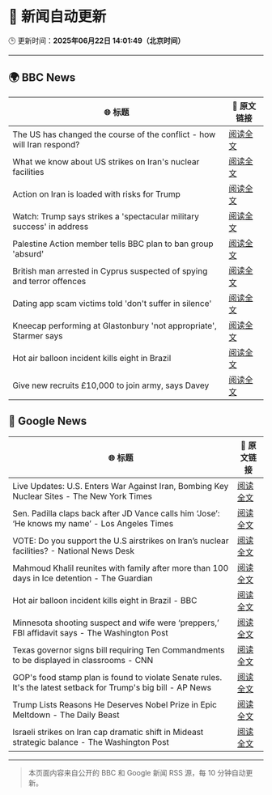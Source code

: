 # 🧠 新闻自动更新

🕒 更新时间：**2025年06月22日 14:01:49（北京时间）**

---

## 🌍 BBC News

| 🌐 标题 | 🔗 原文链接 |
|--------|-------------|
| The US has changed the course of the conflict - how will Iran respond? | [阅读全文](https://www.bbc.com/news/articles/c9dgpjqg12lo) |
| What we know about US strikes on Iran's nuclear facilities | [阅读全文](https://www.bbc.com/news/articles/cvg9r4q99g4o) |
| Action on Iran is loaded with risks for Trump | [阅读全文](https://www.bbc.com/news/articles/cvg86pd63j8o) |
| Watch: Trump says strikes a 'spectacular military success' in address | [阅读全文](https://www.bbc.com/news/videos/c93k8nvdnqpo) |
| Palestine Action member tells BBC plan to ban group 'absurd' | [阅读全文](https://www.bbc.com/news/articles/cq6m24v7910o) |
| British man arrested in Cyprus suspected of spying and terror offences | [阅读全文](https://www.bbc.com/news/articles/c628jy5rg78o) |
| Dating app scam victims told 'don't suffer in silence' | [阅读全文](https://www.bbc.com/news/articles/cyvjy0871dqo) |
| Kneecap performing at Glastonbury 'not appropriate', Starmer says | [阅读全文](https://www.bbc.com/news/articles/cg5z26dpgd7o) |
| Hot air balloon incident kills eight in Brazil | [阅读全文](https://www.bbc.com/news/articles/c17w04wxwpxo) |
| Give new recruits £10,000 to join army, says Davey | [阅读全文](https://www.bbc.com/news/articles/c70x451xpx5o) |

## 📰 Google News

| 🌐 标题 | 🔗 原文链接 |
|--------|-------------|
| Live Updates: U.S. Enters War Against Iran, Bombing Key Nuclear Sites - The New York Times | [阅读全文](https://news.google.com/rss/articles/CBMicEFVX3lxTE8zVVpjUk4xaDVJUnBnMjc3YWdyZ2lLaEthT3ZLMGJqZVlsaHYwQ253dk1NYW55TkFGbGdWdmFwWEpEaXNDamIwOVEwaW1BZTZMaWU5RVBPenh3OXZFeTZhdktUeTAzX1c3Vm4tTmJOa3A?oc=5) |
| Sen. Padilla claps back after JD Vance calls him ‘Jose’: ‘He knows my name’ - Los Angeles Times | [阅读全文](https://news.google.com/rss/articles/CBMiuwFBVV95cUxQNVhXek55MVRueWRWRG04UXB1OFlpdXZJbk50Y0NCSXd5SGlnQ0RYZmxyY1NlczZPOHN1d184TFhTV0dUSVZJTFp1RDJjcVRkUVF0d3hvemYzLUZUVEpxUlhfYnVxLVh3Qi1jWnQzcmJzUlZXTEE0REJlS3ZnTHNVV2ZfQU53bnJVcXdxemdLUXRzUnozM1dVUTBUVkZKTFFSNVFvMHhLM3ZFSXhTVnJLQ0pQcjhyYTR1RzVN?oc=5) |
| VOTE: Do you support the U.S airstrikes on Iran’s nuclear facilities? - National News Desk | [阅读全文](https://news.google.com/rss/articles/CBMi6wFBVV95cUxNenRqcDMwa2xpTkxNWDdnRGFCelNIYjIxSnVaMklzNjlRSk5mRkhXaEpvandYb2xiNmdqUzdHcWFmWG5ZdzhfUjVXRmdHU3Y1NnQxZm5RbkhTcTB0NXFfLUZfemlWRDdDd2lGeVZMVlk0U3YxMFpnQ1MyaGtQSENBNDNnT25aaFhwcVBRd0FGZzZvTkNOZGplMFVWQVowN0dTVkJDZTJ6X0NmU0N4T25qd3BQbnhheHU1MmVKaDc4T2NWZDJXMkxhb3FQRndtRHpBSWg5cDk2TXVkSURCaW9yalE0M2pmWDBoTjh3?oc=5) |
| Mahmoud Khalil reunites with family after more than 100 days in Ice detention - The Guardian | [阅读全文](https://news.google.com/rss/articles/CBMihAFBVV95cUxOcVM2aklpbmxxbWhieS1DWmVGRHNLT0NHaENxTlhIZnhjdFNVbUNhU1FGOXlZYllqcVNfalpyVnhJdzJ1VmZyWTFPcXNtVGY5ekdBQ1NwZlFPMlNlbDEwZzZBaE5vc1lFcXVQWm8zZnpWc0FsT1lkTWdobDlvdm1SMjljYVA?oc=5) |
| Hot air balloon incident kills eight in Brazil - BBC | [阅读全文](https://news.google.com/rss/articles/CBMiWkFVX3lxTE02Z2Q0RWY5ZVV5UERMRDIxTXVfNDAxeHNuV2hjSkRBV3UwZGVyVzMyam5TNG1XWE4zcHgzaGQ1RE1OT19XQTA3UE03ZlRKeEpVR3JXYWtFSkhrd9IBX0FVX3lxTFBlRUJPUUtHekhwRDd6QXd4VXVKQUxiODZvYlVEOGp5bFFLVnJENmFpeE4yX051clRGdjA2OFEyRFZlWktZLUx0OVZRSkZOZDVlWFpCNUhZdGczZ3hzMHZ3?oc=5) |
| Minnesota shooting suspect and wife were ‘preppers,’ FBI affidavit says - The Washington Post | [阅读全文](https://news.google.com/rss/articles/CBMimAFBVV95cUxQMFAyZTFWRG9ZMXNvM1VoZE5abXJMYzZBcWJXVHQtQWtjNVlvc3o2aXlwd2pkMUsycVZCZEJURjZ2WF9JdTkyZHJFNmdGY3Ztal9fV2tJS2ZoX2QwR1Q2QXRBUGdmV2JYMzVCWkNDTWVaT3ZHa3puVjVQdTBTQnJkSmxQVWFYeFlDQ0Z0eWV0QXJEN0lNdHE2cA?oc=5) |
| Texas governor signs bill requiring Ten Commandments to be displayed in classrooms - CNN | [阅读全文](https://news.google.com/rss/articles/CBMic0FVX3lxTE04R2ViZ3NVRXppb3lVZTB5YnJDNkMtWktNRnVNd1lTcjFWZG5xTG9BMWhuUUZCd2dMU0thSXllZWJZb1NqWWVNaDU0LU94QnNpc1dvdVhoVElCaHczVXdpXzVhTHA4THNkNXBzX25IRWZmb1nSAXhBVV95cUxOd1dBUzhFdHoxMEVWWWNXZ0VaX0tMVnJiX2JTWURYNnZpZ0FhY3BlRkk0QVFDdURLM2ktbHFGcWVjNmxWZ2JzeFhGdko2T09ibUdaQl9jWkhzU3pteFJNRkt1b3RzTExYaFlnRXN1YWVwc1p0T1REdzM?oc=5) |
| GOP's food stamp plan is found to violate Senate rules. It's the latest setback for Trump's big bill - AP News | [阅读全文](https://news.google.com/rss/articles/CBMipAFBVV95cUxOR0FlMXJvN3FFTGhGdmVpOFlvUUt3UHh1T3h2RDRKTklibzBsOEwta2JDM0JiR0ZPQW9qUExBbXJVcHptcDdzQmN5anlRMk9OTlNEQ25sam5aSkZXYWV4Z2RMaFRnclM0eFkyaEZtYnJHS1pSdFJlTy1pY2I2MWN0Zmw3WG5CVUhBa0lhNF93TTFCVG0xcnBIR3hRN2FNemNKeDBQVA?oc=5) |
| Trump Lists Reasons He Deserves Nobel Prize in Epic Meltdown - The Daily Beast | [阅读全文](https://news.google.com/rss/articles/CBMilgFBVV95cUxNLU5RQl9tQUhOR21xSlRDLXFpM2xfV2NWVlNPd2xvTzJpbWcxOUVaMFVQOGJjWGh6aTVjVjFPT2lRQzdGT3Vlbm9PR3AtYXZiYW9TUVpkbVVtWlRDZzBaY0NIMkU5dHBNZ1BpWEtUM1Rmb0Fpd25KdzBjVnNEY0JVSlI2V3ZqdlRJWGlQUXU2VDliVWd6WXc?oc=5) |
| Israeli strikes on Iran cap dramatic shift in Mideast strategic balance - The Washington Post | [阅读全文](https://news.google.com/rss/articles/CBMilAFBVV95cUxPejZmYk93U0x0QjZUdFVPUGYzZWtNd0pJNE13RWtDcndzTUVBSFd1ZnNIUnlCclFnb0RjYzJoSUhuQXcycFZ2Mm5KV1UyTnZUN3VSbDYyYW9yQ2NlclFKRUZENnhvcVV5NVlOWDJISjc5cHp6WG1fYk54VmNKTnczaHppQmdtZmhoMWR0dWFDaDRVYUE2?oc=5) |

---
> 本页面内容来自公开的 BBC 和 Google 新闻 RSS 源，每 10 分钟自动更新。